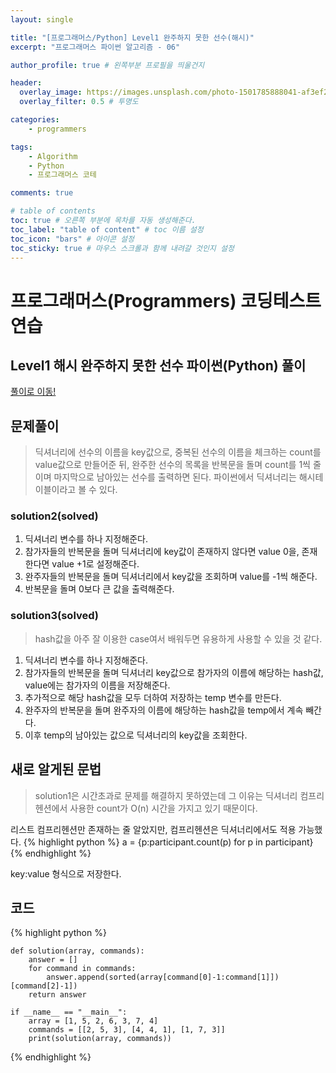 ```yaml
---
layout: single

title: "[프로그래머스/Python] Level1 완주하지 못한 선수(해시)"
excerpt: "프로그래머스 파이썬 알고리즘 - 06"

author_profile: true # 왼쪽부분 프로필을 띄울건지

header:
  overlay_image: https://images.unsplash.com/photo-1501785888041-af3ef285b470?ixlib=rb-1.2.1&ixid=eyJhcHBfaWQiOjEyMDd9&auto=format&fit=crop&w=1350&q=80
  overlay_filter: 0.5 # 투명도

categories:
    - programmers

tags: 
    - Algorithm
    - Python
    - 프로그래머스 코테

comments: true

# table of contents
toc: true # 오른쪽 부분에 목차를 자동 생성해준다.
toc_label: "table of content" # toc 이름 설정
toc_icon: "bars" # 아이콘 설정
toc_sticky: true # 마우스 스크롤과 함께 내려갈 것인지 설정
---
```


# 프로그래머스(Programmers) 코딩테스트 연습

## Level1 해시 완주하지 못한 선수 파이썬(Python) 풀이

[풀이로 이동!](https://programmers.co.kr/learn/courses/30/lessons/42576)

## 문제풀이
> 딕셔너리에 선수의 이름을 key값으로, 중복된 선수의 이름을 체크하는 count를 value값으로 만들어준 뒤, 
> 완주한 선수의 목록을 반복문을 돌며 count를 1씩 줄이며 마지막으로 남아있는 선수를 출력하면 된다.
> 파이썬에서 딕셔너리는 해시테이블이라고 볼 수 있다.

### solution2(solved)
1. 딕셔너리 변수를 하나 지정해준다.
2. 참가자들의 반복문을 돌며 딕셔너리에 key값이 존재하지 않다면 value 0을, 존재한다면 value +1로 설정해준다.
3. 완주자들의 반복문을 돌며 딕셔너리에서 key값을 조회하며 value를 -1씩 해준다.
4. 반복문을 돌며 0보다 큰 값을 출력해준다.

### solution3(solved)
> hash값을 아주 잘 이용한 case여서 배워두면 유용하게 사용할 수 있을 것 같다.

1. 딕셔너리 변수를 하나 지정해준다.
2. 참가자들의 반복문을 돌며 딕셔너리 key값으로 참가자의 이름에 해당하는 hash값, value에는 참가자의 이름을 저장해준다.
3. 추가적으로 해당 hash값을 모두 더하여 저장하는 temp 변수를 만든다.
4. 완주자의 반복문을 돌며 완주자의 이름에 해당하는 hash값을 temp에서 계속 빼간다.
5. 이후 temp의 남아있는 값으로 딕셔너리의 key값을 조회한다.

## 새로 알게된 문법
>solution1은 시간초과로 문제를 해결하지 못하였는데 그 이유는 딕셔너리 컴프리헨션에서 사용한 count가 O(n) 시간을 가지고 있기 때문이다.

리스트 컴프리헨션만 존재하는 줄 알았지만, 컴프리헨션은 딕셔너리에서도 적용 가능했다.
{% highlight python %}
    a = {p:participant.count(p) for p in participant}
{% endhighlight %}

key:value 형식으로 저장한다.

## 코드

{% highlight python %}

    def solution(array, commands):
        answer = []
        for command in commands:
            answer.append(sorted(array[command[0]-1:command[1]])[command[2]-1])
        return answer
    
    if __name__ == "__main__":
        array = [1, 5, 2, 6, 3, 7, 4]
        commands = [[2, 5, 3], [4, 4, 1], [1, 7, 3]]
        print(solution(array, commands))

{% endhighlight %}